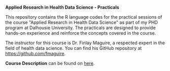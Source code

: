 <!DOCTYPE html>
<html>
<body>

<p><b>Applied Research in Health Data Science - Practicals</b></p>

<p>This repository contains the R language codes for the practical sessions of the course "Applied Research in Health Data Science" as part of my PHD program at Dalhousie University. The practicals are designed to provide hands-on experience and reinforce the concepts covered in the course.

The instructor for this course is Dr. Finlay Maguire, a respected expert in the field of health data science. You can find his GitHub repository at https://github.com/fmaguire.

<p><b>Course Description</b>  can be found on  <a href="https://academiccalendar.dal.ca/Catalog/ViewCatalog.aspx?pageid=viewcatalog&entitytype=CID&entitycode=CSCI+4148">here</a>.</p>


</body>
</html>